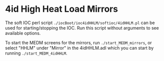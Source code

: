 # 4id High Heat Load Mirrors

The soft IOC perl script `./iocBoot/ioc4idHHLM/softioc/4idHHLM.pl` can be used for starting/stopping the IOC.
Run this script without arguments to see available options.

To start the MEDM screens for the mirrors, run `./start_MEDM_mirrors`, or select "HHLM" under "Mirror"
in the 4idHHLM.adl which you can start by running `./start_MEDM_4idHHLM`.
